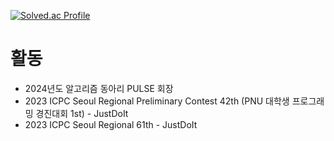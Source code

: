 [![Solved.ac Profile](http://mazassumnida.wtf/api/v2/generate_badge?boj=kanght1219)](https://solved.ac/kanght1219/)

# 활동
- 2024년도 알고리즘 동아리 PULSE 회장
- 2023 ICPC Seoul Regional Preliminary Contest 42th (PNU 대학생 프로그래밍 경진대회 1st) - JustDoIt
- 2023 ICPC Seoul Regional 61th - JustDoIt
